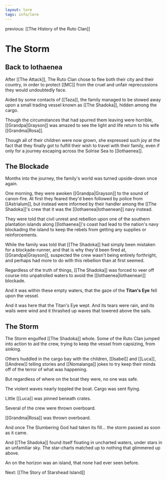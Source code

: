 ```yaml
---
layout: lore
tags: info/lore
---
```


previous: [[The History of the Ruto Clan]]

# The Storm

## Back to Iothaenea

After [[The Attack]], The Ruto Clan chose to flee both their city and their country, in order to protect [[MC]] from the cruel and unfair reprecussions they would undoubtedly face.

Aided by some contacts of [[Taza]], the family managed to be stowed away upon a small trading vessel known as [[The Shadoka]], hidden among the cargo.

Though the circumstances that had spurred them leaving were horrible, [[Grandpa|Grayson]] was amazed to see the light and life return to his wife [[Grandma|Rosa]].

Though all of their children were now grown, she expressed such joy at the fact that they finally got to fulfill their wish to travel with their family, even if only for a journey escaping across the Solrise Sea to [[Iothaenea]].


## The Blockade

Months into the journey, the family's world was turned upside-down once again.

One morning, they were awoken [[Grandpa|Grayson]] to the sound of canon-fire. At first they feared they'd been followed by police from [[Astrialum]], but instead were informed by their handler among the [[The Shadoka]]'s crew that it was the [[Iothaenea|Iothaenean]] navy instead.

They were told that civil unrest and rebellion upon one of the southern plantation islands along [[Iothaenea]]'s coast had lead to the nation's navy blockading the island to keep the rebels from getting any supplies or reinforcements. 

While the family was told that [[The Shadoka]] had simply been mistaken for a blockade-runner, and that is why they'd been fired at, [[Grandpa|Grayson]],  suspected the crew wasn't being entirely forthright, and perhaps had more to do with this rebellion than at first seemed.

Regardless of the truth of things, [[The Shadoka]] was forced to veer off course into unpatrolled waters to avoid the [[Iothaenea|Iothaenean]] blockade.

And it was within these empty waters, that the gaze of the **Titan's Eye** fell upon the vessel.

And it was here that the Titan's Eye wept. And its tears were rain, and its wails were wind and it thrashed up waves that towered above the sails.

## The Storm

The Storm engulfed [[The Shadoka]] whole. Some of the Ruto Clan jumped into action to aid the crew, trying to keep the vessel from capsizing, from sinking.

Others huddled in the cargo bay with the children, [[Isabel]] and [[Luca]], [[Andrew]] telling stories and [[Nomalanga]] jokes to try keep their minds off of the terror of what was happening.

But regardless of where on the boat they were, no one was safe.

The violent waves nearly toppled the boat. Cargo was sent flying.

Little [[Luca]] was pinned beneath crates.

Several of the crew were thrown overboard.

[[Grandma|Rosa]] was thrown overboard.

And once The Slumbering God had taken its fill... the storm passed as soon as it came.

And [[The Shadoka]] found itself floating in uncharted waters, under stars in an unfamiliar sky. The star-charts matched up to nothing that glimmered up above. 

An on the horizon was an island, that none had ever seen before.

Next: [[The Story of Starshead Island]]






